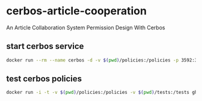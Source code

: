 # cerbos-article-cooperation
An Article Collaboration System Permission Design With Cerbos

## start cerbos service
```bash
docker run --rm --name cerbos -d -v $(pwd)/policies:/policies -p 3592:3592 ghcr.io/cerbos/cerbos:0.18.0
```


## test cerbos policies
```bash
docker run -i -t -v $(pwd)/policies:/policies -v $(pwd)/tests:/tests ghcr.io/cerbos/cerbos:0.18.0 compile --tests=/tests /policies
```